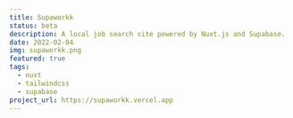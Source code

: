 ```yaml
---
title: Supaworkk
status: beta
description: A local job search site powered by Nuxt.js and Supabase.
date: 2022-02-04
img: supaworkk.png
featured: true
tags:
  - nuxt
  - tailwindcss
  - supabase
project_url: https://supaworkk.vercel.app
---
```

